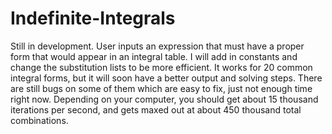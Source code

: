 # Indefinite-Integrals
Still in development. 
User inputs an expression that must have a proper form that would appear in an integral table. I will add in constants and change the substitution lists to be more efficient. It works for 20 common integral forms, but it will soon have a better output and solving steps. There are still bugs on some of them which are easy to fix, just not enough time right now. Depending on your computer, you should get about 15 thousand iterations per second, and gets maxed out at about 450 thousand total combinations.

